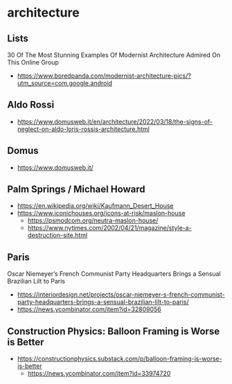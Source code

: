 # architecture

## Lists

30 Of The Most Stunning Examples Of Modernist Architecture Admired On This Online Group
* https://www.boredpanda.com/modernist-architecture-pics/?utm_source=com.google.android

## Aldo Rossi

* https://www.domusweb.it/en/architecture/2022/03/18/the-signs-of-neglect-on-aldo-loris-rossis-architecture.html

## Domus

* https://www.domusweb.it/


## Palm Springs / Michael Howard

* https://en.wikipedia.org/wiki/Kaufmann_Desert_House
* https://www.iconichouses.org/icons-at-risk/maslon-house
  * https://psmodcom.org/neutra-maslon-house/
  * https://www.nytimes.com/2002/04/21/magazine/style-a-destruction-site.html


## Paris

Oscar Niemeyer’s French Communist Party Headquarters Brings a Sensual Brazilian Lilt to Paris
* https://interiordesign.net/projects/oscar-niemeyer-s-french-communist-party-headquarters-brings-a-sensual-brazilian-lilt-to-paris/
* https://news.ycombinator.com/item?id=32809056

## Construction Physics: Balloon Framing is Worse is Better

* https://constructionphysics.substack.com/p/balloon-framing-is-worse-is-better
  * https://news.ycombinator.com/item?id=33974720